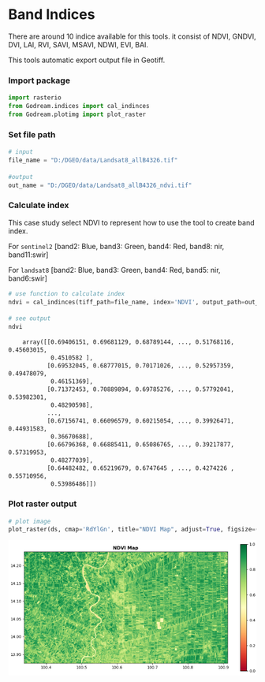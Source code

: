 # Band Indices

There are around 10 indice available for this tools. it consist of NDVI, GNDVI, DVI, LAI, RVI, SAVI, MSAVI, NDWI, EVI, BAI.

This tools automatic export output file in Geotiff.

### Import package


```python
import rasterio
from Godream.indices import cal_indinces
from Godream.plotimg import plot_raster
```

### Set file path


```python
# input
file_name = "D:/DGEO/data/Landsat8_allB4326.tif"

#output
out_name = "D:/DGEO/data/Landsat8_allB4326_ndvi.tif"
```

### Calculate index

This case study select NDVI to represent how to use the tool to create band index.

For `sentinel2` [band2: Blue, band3: Green, band4: Red, band8: nir, band11:swir] 

For `landsat8` [band2: Blue, band3: Green, band4: Red, band5: nir, band6:swir] 

```python
# use function to calculate index
ndvi = cal_indinces(tiff_path=file_name, index='NDVI', output_path=out_name, satellite = 'landsat8')

# see output
ndvi
```


        array([[0.69406151, 0.69681129, 0.68789144, ..., 0.51768116, 0.45603015,
                0.4510582 ],
               [0.69532045, 0.68777015, 0.70171026, ..., 0.52957359, 0.49478079,
                0.46151369],
               [0.71372453, 0.70889894, 0.69785276, ..., 0.57792041, 0.53982301,
                0.48290598],
               ...,
               [0.67156741, 0.66096579, 0.60215054, ..., 0.39926471, 0.44931583,
                0.36670688],
               [0.66796368, 0.66885411, 0.65086765, ..., 0.39217877, 0.57319953,
                0.48277039],
               [0.64482482, 0.65219679, 0.6747645 , ..., 0.4274226 , 0.55710956,
                0.53986486]])



### Plot raster output


```python
# plot image
plot_raster(ds, cmap='RdYlGn', title="NDVI Map", adjust=True, figsize=(12,6), gamma=0.8)
```
![123](img/bandindex1.png)
<!-- <img align="center" src="img/bandindex1.png" > -->
